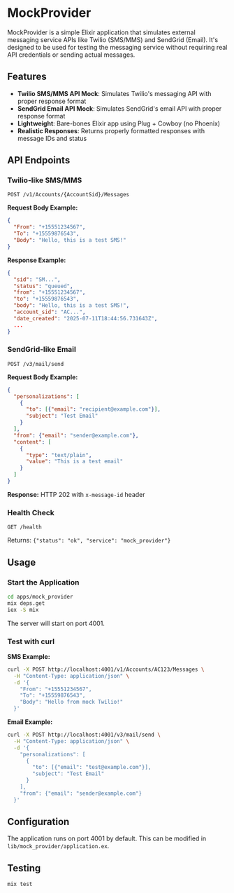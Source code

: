 # MockProvider

MockProvider is a simple Elixir application that simulates external messaging service APIs like Twilio (SMS/MMS) and SendGrid (Email). It's designed to be used for testing the messaging service without requiring real API credentials or sending actual messages.

## Features

- **Twilio SMS/MMS API Mock**: Simulates Twilio's messaging API with proper response format
- **SendGrid Email API Mock**: Simulates SendGrid's email API with proper response format  
- **Lightweight**: Bare-bones Elixir app using Plug + Cowboy (no Phoenix)
- **Realistic Responses**: Returns properly formatted responses with message IDs and status

## API Endpoints

### Twilio-like SMS/MMS
```
POST /v1/Accounts/{AccountSid}/Messages
```

**Request Body Example:**
```json
{
  "From": "+15551234567",
  "To": "+15559876543",
  "Body": "Hello, this is a test SMS!"
}
```

**Response Example:**
```json
{
  "sid": "SM...",
  "status": "queued",
  "from": "+15551234567",
  "to": "+15559876543",
  "body": "Hello, this is a test SMS!",
  "account_sid": "AC...",
  "date_created": "2025-07-11T18:44:56.731643Z",
  ...
}
```

### SendGrid-like Email
```
POST /v3/mail/send
```

**Request Body Example:**
```json
{
  "personalizations": [
    {
      "to": [{"email": "recipient@example.com"}],
      "subject": "Test Email"
    }
  ],
  "from": {"email": "sender@example.com"},
  "content": [
    {
      "type": "text/plain",
      "value": "This is a test email"
    }
  ]
}
```

**Response:** HTTP 202 with `x-message-id` header

### Health Check
```
GET /health
```

Returns: `{"status": "ok", "service": "mock_provider"}`

## Usage

### Start the Application
```bash
cd apps/mock_provider
mix deps.get
iex -S mix
```

The server will start on port 4001.

### Test with curl

**SMS Example:**
```bash
curl -X POST http://localhost:4001/v1/Accounts/AC123/Messages \
  -H "Content-Type: application/json" \
  -d '{
    "From": "+15551234567",
    "To": "+15559876543", 
    "Body": "Hello from mock Twilio!"
  }'
```

**Email Example:**
```bash
curl -X POST http://localhost:4001/v3/mail/send \
  -H "Content-Type: application/json" \
  -d '{
    "personalizations": [
      {
        "to": [{"email": "test@example.com"}],
        "subject": "Test Email"
      }
    ],
    "from": {"email": "sender@example.com"}
  }'
```

## Configuration

The application runs on port 4001 by default. This can be modified in `lib/mock_provider/application.ex`.

## Testing

```bash
mix test
```

